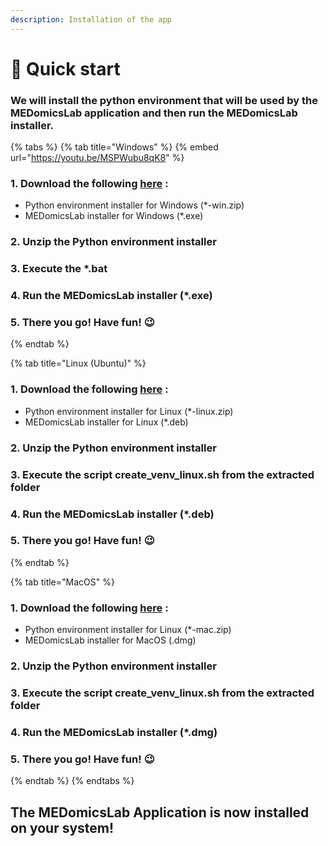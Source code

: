 ```yaml
---
description: Installation of the app
---
```


# 👊 Quick start

### We will install the python environment that will be used by the MEDomicsLab application and then run the MEDomicsLab installer.

{% tabs %}
{% tab title="Windows" %}
{% embed url="https://youtu.be/MSPWubu8qK8" %}

### 1. Download the following [here](https://github.com/MEDomics-UdeS/MEDomicsLab/releases) :

* Python environment installer for Windows (\*-win.zip)
* MEDomicsLab installer for Windows (\*.exe)

### 2. Unzip the Python environment installer

### 3. Execute the \*.bat&#x20;

### 4. Run the MEDomicsLab installer (\*.exe)

### 5. There you go! Have fun! :wink:
{% endtab %}

{% tab title="Linux (Ubuntu)" %}
### 1. Download the following [here](https://github.com/MEDomics-UdeS/MEDomicsLab/releases) :

* Python environment installer for Linux (\*-linux.zip)
* MEDomicsLab installer for Linux (\*.deb)

### 2. Unzip the Python environment installer

### 3. Execute the script  create\_venv\_linux.sh from the extracted folder

### 4. Run the MEDomicsLab installer (\*.deb)

### 5. There you go! Have fun! :wink:
{% endtab %}

{% tab title="MacOS" %}
### 1. Download the following [here](https://github.com/MEDomics-UdeS/MEDomicsLab/releases) :

* Python environment installer for Linux (\*-mac.zip)
* MEDomicsLab installer for MacOS (.dmg)

### 2. Unzip the Python environment installer

### 3. Execute the script  create\_venv\_linux.sh from the extracted folder

### 4. Run the MEDomicsLab installer (\*.dmg)

### 5. There you go! Have fun! :wink:
{% endtab %}
{% endtabs %}

## The MEDomicsLab Application is now installed on your system!
